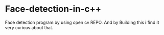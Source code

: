 # Face-detection-in-c++
Face detection program by using open cv REPO. And by Building this i find it very curious about that.
